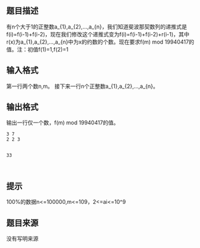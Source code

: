 


## 题目描述
有n个大于1的正整数a_{1},a_{2},…,a_{n}，我们知道斐波那契数列的递推式是f(i)=f(i-1)+f(i-2)，现在我们修改这个递推式变为f(i)=f(i-1)+f(i-2)+r(i-1)，其中r(x)为a_{1},a_{2},…,a_{n}中为x的约数的个数。现在要求f(m) mod 19940417的值。注：初值f(1)=1,f(2)=1
 
## 输入格式
第一行两个数n,m。
接下来一行n个正整数a_{1},a_{2},…,a_{n}。
 
## 输出格式
输出一行仅一个数，f(m) mod 19940417的值。
 

```input1
3 7
2 2 3


```
```output1
33
 
 
```

## 提示
100%的数据n<=100000,m<=109，2<=ai<=10^9
## 题目来源
没有写明来源


